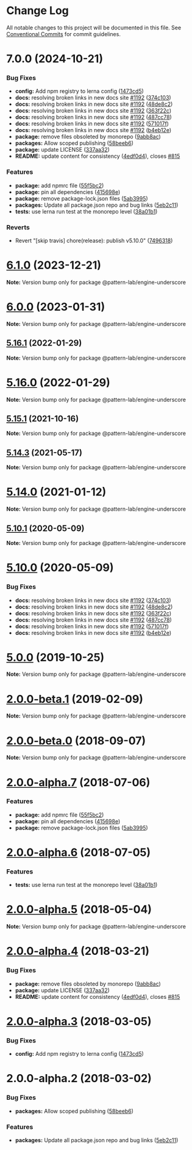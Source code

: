 # Change Log

All notable changes to this project will be documented in this file.
See [Conventional Commits](https://conventionalcommits.org) for commit guidelines.

# 7.0.0 (2024-10-21)


### Bug Fixes

* **config:** Add npm registry to lerna config ([1473cd5](https://github.com/pattern-lab/patternlab-node/commit/1473cd554c24b4c1baa4ee5ac59958f3499b9902))
* **docs:** resolving broken links in new docs site [#1192](https://github.com/pattern-lab/patternlab-node/issues/1192) ([374c103](https://github.com/pattern-lab/patternlab-node/commit/374c103a59504ba239b16680f86a89b4d95e304f))
* **docs:** resolving broken links in new docs site [#1192](https://github.com/pattern-lab/patternlab-node/issues/1192) ([48de8c2](https://github.com/pattern-lab/patternlab-node/commit/48de8c2e134a61c0b4440375254bc9590a3e2563))
* **docs:** resolving broken links in new docs site [#1192](https://github.com/pattern-lab/patternlab-node/issues/1192) ([363f22c](https://github.com/pattern-lab/patternlab-node/commit/363f22c643239ef4ca48d6f5942111604fda5ead))
* **docs:** resolving broken links in new docs site [#1192](https://github.com/pattern-lab/patternlab-node/issues/1192) ([487cc78](https://github.com/pattern-lab/patternlab-node/commit/487cc783388043ec16ab1e54a3bfd8490038d058))
* **docs:** resolving broken links in new docs site [#1192](https://github.com/pattern-lab/patternlab-node/issues/1192) ([571017f](https://github.com/pattern-lab/patternlab-node/commit/571017ffafa2cf6e8fa01b7ea7effc88922b05d1))
* **docs:** resolving broken links in new docs site [#1192](https://github.com/pattern-lab/patternlab-node/issues/1192) ([b4eb12e](https://github.com/pattern-lab/patternlab-node/commit/b4eb12e68ceb402964a7e303610e5b0c008876ba))
* **package:** remove files obsoleted by monorepo ([9abb8ac](https://github.com/pattern-lab/patternlab-node/commit/9abb8ac472ca4921c81e2d8444435b4ffcc37d76))
* **packages:** Allow scoped publishing ([58beeb6](https://github.com/pattern-lab/patternlab-node/commit/58beeb6ee8a111d0caa4e2da6af138d634dc5355))
* **package:** update LICENSE ([337aa32](https://github.com/pattern-lab/patternlab-node/commit/337aa32a22eab42641c087b0909d6c3bf5525399))
* **README:** update content for consistency ([4edf0d4](https://github.com/pattern-lab/patternlab-node/commit/4edf0d49b914276f66fddaaa7d1cfe815d47015e)), closes [#815](https://github.com/pattern-lab/patternlab-node/issues/815)


### Features

* **package:** add npmrc file ([55f5bc2](https://github.com/pattern-lab/patternlab-node/commit/55f5bc26d635805648caa2d35d1bf306fe4740d5))
* **package:** pin all dependencies ([415698e](https://github.com/pattern-lab/patternlab-node/commit/415698eb9a70d477ffb7b2906e679ac8f2051c60))
* **package:** remove package-lock.json files ([5ab3995](https://github.com/pattern-lab/patternlab-node/commit/5ab399599a1dbea8239fbd09a34d5f39ad762e21))
* **packages:** Update all package.json repo and bug links ([5eb2c11](https://github.com/pattern-lab/patternlab-node/commit/5eb2c1148d428170236907cbbc42ba05d046e408))
* **tests:** use lerna run test at the monorepo level ([38a01b1](https://github.com/pattern-lab/patternlab-node/commit/38a01b148a5356e2f8b30182e0453f6746347d96))


### Reverts

* Revert "[skip travis] chore(release): publish v5.10.0" ([7496318](https://github.com/pattern-lab/patternlab-node/commit/7496318e083f667b6da914e21595c52442d62703))





# [6.1.0](https://github.com/pattern-lab/patternlab-node/compare/v6.0.3...v6.1.0) (2023-12-21)

**Note:** Version bump only for package @pattern-lab/engine-underscore





# [6.0.0](https://github.com/pattern-lab/patternlab-node/compare/v5.17.0...v6.0.0) (2023-01-31)

**Note:** Version bump only for package @pattern-lab/engine-underscore





## [5.16.1](https://github.com/pattern-lab/patternlab-node/compare/v5.16.0...v5.16.1) (2022-01-29)

**Note:** Version bump only for package @pattern-lab/engine-underscore





# [5.16.0](https://github.com/pattern-lab/patternlab-node/compare/v5.15.7...v5.16.0) (2022-01-29)

**Note:** Version bump only for package @pattern-lab/engine-underscore





## [5.15.1](https://github.com/pattern-lab/patternlab-node/tree/master/packages/engine-underscore/compare/v5.15.0...v5.15.1) (2021-10-16)

**Note:** Version bump only for package @pattern-lab/engine-underscore






## [5.14.3](https://github.com/pattern-lab/patternlab-node/tree/master/packages/engine-underscore/compare/v5.14.2...v5.14.3) (2021-05-17)

**Note:** Version bump only for package @pattern-lab/engine-underscore






# [5.14.0](https://github.com/pattern-lab/patternlab-node/tree/master/packages/engine-underscore/compare/v5.13.3...v5.14.0) (2021-01-12)

**Note:** Version bump only for package @pattern-lab/engine-underscore






## [5.10.1](https://github.com/pattern-lab/patternlab-node/tree/master/packages/engine-underscore/compare/v5.10.0...v5.10.1) (2020-05-09)

**Note:** Version bump only for package @pattern-lab/engine-underscore





# [5.10.0](https://github.com/pattern-lab/patternlab-node/tree/master/packages/engine-underscore/compare/v5.9.3...v5.10.0) (2020-05-09)


### Bug Fixes

* **docs:** resolving broken links in new docs site [#1192](https://github.com/pattern-lab/patternlab-node/tree/master/packages/engine-underscore/issues/1192) ([374c103](https://github.com/pattern-lab/patternlab-node/tree/master/packages/engine-underscore/commit/374c103a59504ba239b16680f86a89b4d95e304f))
* **docs:** resolving broken links in new docs site [#1192](https://github.com/pattern-lab/patternlab-node/tree/master/packages/engine-underscore/issues/1192) ([48de8c2](https://github.com/pattern-lab/patternlab-node/tree/master/packages/engine-underscore/commit/48de8c2e134a61c0b4440375254bc9590a3e2563))
* **docs:** resolving broken links in new docs site [#1192](https://github.com/pattern-lab/patternlab-node/tree/master/packages/engine-underscore/issues/1192) ([363f22c](https://github.com/pattern-lab/patternlab-node/tree/master/packages/engine-underscore/commit/363f22c643239ef4ca48d6f5942111604fda5ead))
* **docs:** resolving broken links in new docs site [#1192](https://github.com/pattern-lab/patternlab-node/tree/master/packages/engine-underscore/issues/1192) ([487cc78](https://github.com/pattern-lab/patternlab-node/tree/master/packages/engine-underscore/commit/487cc783388043ec16ab1e54a3bfd8490038d058))
* **docs:** resolving broken links in new docs site [#1192](https://github.com/pattern-lab/patternlab-node/tree/master/packages/engine-underscore/issues/1192) ([571017f](https://github.com/pattern-lab/patternlab-node/tree/master/packages/engine-underscore/commit/571017ffafa2cf6e8fa01b7ea7effc88922b05d1))
* **docs:** resolving broken links in new docs site [#1192](https://github.com/pattern-lab/patternlab-node/tree/master/packages/engine-underscore/issues/1192) ([b4eb12e](https://github.com/pattern-lab/patternlab-node/tree/master/packages/engine-underscore/commit/b4eb12e68ceb402964a7e303610e5b0c008876ba))





# [5.0.0](https://github.com/pattern-lab/patternlab-node/tree/master/packages/engine-underscore/compare/v3.0.0-beta.3...v5.0.0) (2019-10-25)

**Note:** Version bump only for package @pattern-lab/engine-underscore






# [2.0.0-beta.1](https://github.com/pattern-lab/patternlab-node/tree/master/packages/engine-underscore/compare/@pattern-lab/engine-underscore@2.0.0-beta.0...@pattern-lab/engine-underscore@2.0.0-beta.1) (2019-02-09)

**Note:** Version bump only for package @pattern-lab/engine-underscore





<a name="2.0.0-beta.0"></a>
# [2.0.0-beta.0](https://github.com/pattern-lab/patternlab-node/tree/master/packages/engine-underscore/compare/@pattern-lab/engine-underscore@2.0.0-alpha.7...@pattern-lab/engine-underscore@2.0.0-beta.0) (2018-09-07)

**Note:** Version bump only for package @pattern-lab/engine-underscore





<a name="2.0.0-alpha.7"></a>

# [2.0.0-alpha.7](https://github.com/pattern-lab/patternlab-node/tree/master/packages/engine-underscore/compare/@pattern-lab/engine-underscore@2.0.0-alpha.6...@pattern-lab/engine-underscore@2.0.0-alpha.7) (2018-07-06)

### Features

* **package:** add npmrc file ([55f5bc2](https://github.com/pattern-lab/patternlab-node/tree/master/packages/engine-underscore/commit/55f5bc2))
* **package:** pin all dependencies ([415698e](https://github.com/pattern-lab/patternlab-node/tree/master/packages/engine-underscore/commit/415698e))
* **package:** remove package-lock.json files ([5ab3995](https://github.com/pattern-lab/patternlab-node/tree/master/packages/engine-underscore/commit/5ab3995))

<a name="2.0.0-alpha.6"></a>

# [2.0.0-alpha.6](https://github.com/pattern-lab/patternlab-node/tree/master/packages/engine-underscore/compare/@pattern-lab/engine-underscore@2.0.0-alpha.5...@pattern-lab/engine-underscore@2.0.0-alpha.6) (2018-07-05)

### Features

* **tests:** use lerna run test at the monorepo level ([38a01b1](https://github.com/pattern-lab/patternlab-node/tree/master/packages/engine-underscore/commit/38a01b1))

<a name="2.0.0-alpha.5"></a>

# [2.0.0-alpha.5](https://github.com/pattern-lab/patternlab-node/tree/master/packages/engine-underscore/compare/@pattern-lab/engine-underscore@2.0.0-alpha.4...@pattern-lab/engine-underscore@2.0.0-alpha.5) (2018-05-04)

**Note:** Version bump only for package @pattern-lab/engine-underscore

<a name="2.0.0-alpha.4"></a>

# [2.0.0-alpha.4](https://github.com/pattern-lab/patternlab-node/tree/master/packages/engine-underscore/compare/@pattern-lab/engine-underscore@2.0.0-alpha.3...@pattern-lab/engine-underscore@2.0.0-alpha.4) (2018-03-21)

### Bug Fixes

* **package:** remove files obsoleted by monorepo ([9abb8ac](https://github.com/pattern-lab/patternlab-node/tree/master/packages/engine-underscore/commit/9abb8ac))
* **package:** update LICENSE ([337aa32](https://github.com/pattern-lab/patternlab-node/tree/master/packages/engine-underscore/commit/337aa32))
* **README:** update content for consistency ([4edf0d4](https://github.com/pattern-lab/patternlab-node/tree/master/packages/engine-underscore/commit/4edf0d4)), closes [#815](https://github.com/pattern-lab/patternlab-node/tree/master/packages/engine-underscore/issues/815)

<a name="2.0.0-alpha.3"></a>

# [2.0.0-alpha.3](https://github.com/pattern-lab/patternlab-node/tree/master/packages/engine-underscore/compare/@pattern-lab/engine-underscore@2.0.0-alpha.2...@pattern-lab/engine-underscore@2.0.0-alpha.3) (2018-03-05)

### Bug Fixes

* **config:** Add npm registry to lerna config ([1473cd5](https://github.com/pattern-lab/patternlab-node/tree/master/packages/engine-underscore/commit/1473cd5))

<a name="2.0.0-alpha.2"></a>

# 2.0.0-alpha.2 (2018-03-02)

### Bug Fixes

* **packages:** Allow scoped publishing ([58beeb6](https://github.com/pattern-lab/patternlab-node/tree/master/packages/engine-underscore/commit/58beeb6))

### Features

* **packages:** Update all package.json repo and bug links ([5eb2c11](https://github.com/pattern-lab/patternlab-node/tree/master/packages/engine-underscore/commit/5eb2c11))
